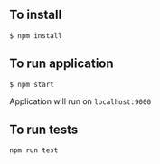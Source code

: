 
## To install
```
$ npm install
```

## To run application
```
$ npm start
```

Application will run on `localhost:9000`


## To run tests
```
npm run test
```
